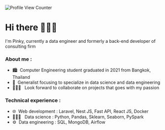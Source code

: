 ![Profile View Counter](https://komarev.com/ghpvc/?username=ppkgtmm&style=flat)

# Hi there 🙋🏻‍♀️
I'm Pinky, currently a data engineer and formerly a back-end developer of consulting firm

### About me :
- 🏙️ &nbsp;Computer Engineering student graduated in 2021 from Bangkok, Thailand
- :seedling:&nbsp; Generalist focusing to specialize in data science and data engineering
- 👩🏻‍💻 &nbsp;&nbsp;Look forward to collaborate on projects that goes with my passion

### Technical experience :
- 🌐 &nbsp;Web development : Laravel, Nest JS, Fast API, React JS, Docker
- 👩🏻‍🔬 &nbsp; Data science : Python, Pandas, Sklearn, Seaborn, PySpark
- ⚙️ &nbsp;Data engineering : SQL, MongoDB, Airflow
